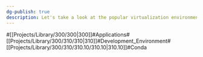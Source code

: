 ```yaml
---
dg-publish: true
description: Let's take a look at the popular virtualization environment Conda. Version compatibility of packages is a big problem in Python, so you can use conda to create an environment of package versions for a specific project, and easily manage them as files
---
```

#[[Projects/Library/300/300\|300]]#Applications#[[Projects/Library/300/310/310\|310]]#Development_Environment#[[Projects/Library/300/310/310.10/310.10\|310.10]]#Conda
